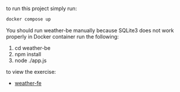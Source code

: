 to run this project simply run:
```bash
docker compose up
```
You should run weather-be manually because SQLite3 does not work properly in Docker container
run the following: 
1. cd weather-be
2. npm install
3. node ./app.js

to view the exercise:
- [weather-fe](http://localhost:3000)
